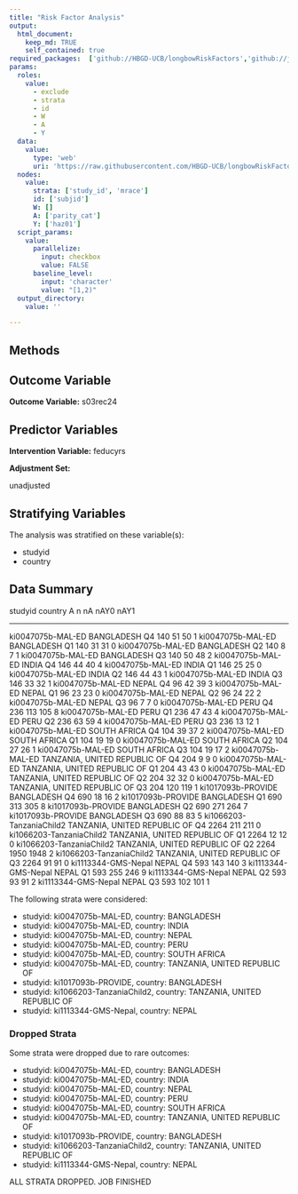 ```yaml
---
title: "Risk Factor Analysis"
output: 
  html_document:
    keep_md: TRUE
    self_contained: true
required_packages:  ['github://HBGD-UCB/longbowRiskFactors','github://jeremyrcoyle/skimr@vector_types', 'github://tlverse/delayed']
params:
  roles:
    value:
      - exclude
      - strata
      - id
      - W
      - A
      - Y
  data: 
    value: 
      type: 'web'
      uri: 'https://raw.githubusercontent.com/HBGD-UCB/longbowRiskFactors/master/inst/sample_data/birthwt_data.rdata'
  nodes:
    value:
      strata: ['study_id', 'mrace']
      id: ['subjid']
      W: []
      A: ['parity_cat']
      Y: ['haz01']
  script_params:
    value:
      parallelize:
        input: checkbox
        value: FALSE
      baseline_level:
        input: 'character'
        value: "[1,2)"
  output_directory:
    value: ''

---
```








## Methods
## Outcome Variable

**Outcome Variable:** s03rec24

## Predictor Variables

**Intervention Variable:** feducyrs

**Adjustment Set:**

unadjusted

## Stratifying Variables

The analysis was stratified on these variable(s):

* studyid
* country

## Data Summary

studyid                    country                        A        n     nA   nAY0   nAY1
-------------------------  -----------------------------  ---  -----  -----  -----  -----
ki0047075b-MAL-ED          BANGLADESH                     Q4     140     51     50      1
ki0047075b-MAL-ED          BANGLADESH                     Q1     140     31     31      0
ki0047075b-MAL-ED          BANGLADESH                     Q2     140      8      7      1
ki0047075b-MAL-ED          BANGLADESH                     Q3     140     50     48      2
ki0047075b-MAL-ED          INDIA                          Q4     146     44     40      4
ki0047075b-MAL-ED          INDIA                          Q1     146     25     25      0
ki0047075b-MAL-ED          INDIA                          Q2     146     44     43      1
ki0047075b-MAL-ED          INDIA                          Q3     146     33     32      1
ki0047075b-MAL-ED          NEPAL                          Q4      96     42     39      3
ki0047075b-MAL-ED          NEPAL                          Q1      96     23     23      0
ki0047075b-MAL-ED          NEPAL                          Q2      96     24     22      2
ki0047075b-MAL-ED          NEPAL                          Q3      96      7      7      0
ki0047075b-MAL-ED          PERU                           Q4     236    113    105      8
ki0047075b-MAL-ED          PERU                           Q1     236     47     43      4
ki0047075b-MAL-ED          PERU                           Q2     236     63     59      4
ki0047075b-MAL-ED          PERU                           Q3     236     13     12      1
ki0047075b-MAL-ED          SOUTH AFRICA                   Q4     104     39     37      2
ki0047075b-MAL-ED          SOUTH AFRICA                   Q1     104     19     19      0
ki0047075b-MAL-ED          SOUTH AFRICA                   Q2     104     27     26      1
ki0047075b-MAL-ED          SOUTH AFRICA                   Q3     104     19     17      2
ki0047075b-MAL-ED          TANZANIA, UNITED REPUBLIC OF   Q4     204      9      9      0
ki0047075b-MAL-ED          TANZANIA, UNITED REPUBLIC OF   Q1     204     43     43      0
ki0047075b-MAL-ED          TANZANIA, UNITED REPUBLIC OF   Q2     204     32     32      0
ki0047075b-MAL-ED          TANZANIA, UNITED REPUBLIC OF   Q3     204    120    119      1
ki1017093b-PROVIDE         BANGLADESH                     Q4     690     18     16      2
ki1017093b-PROVIDE         BANGLADESH                     Q1     690    313    305      8
ki1017093b-PROVIDE         BANGLADESH                     Q2     690    271    264      7
ki1017093b-PROVIDE         BANGLADESH                     Q3     690     88     83      5
ki1066203-TanzaniaChild2   TANZANIA, UNITED REPUBLIC OF   Q4    2264    211    211      0
ki1066203-TanzaniaChild2   TANZANIA, UNITED REPUBLIC OF   Q1    2264     12     12      0
ki1066203-TanzaniaChild2   TANZANIA, UNITED REPUBLIC OF   Q2    2264   1950   1948      2
ki1066203-TanzaniaChild2   TANZANIA, UNITED REPUBLIC OF   Q3    2264     91     91      0
ki1113344-GMS-Nepal        NEPAL                          Q4     593    143    140      3
ki1113344-GMS-Nepal        NEPAL                          Q1     593    255    246      9
ki1113344-GMS-Nepal        NEPAL                          Q2     593     93     91      2
ki1113344-GMS-Nepal        NEPAL                          Q3     593    102    101      1


The following strata were considered:

* studyid: ki0047075b-MAL-ED, country: BANGLADESH
* studyid: ki0047075b-MAL-ED, country: INDIA
* studyid: ki0047075b-MAL-ED, country: NEPAL
* studyid: ki0047075b-MAL-ED, country: PERU
* studyid: ki0047075b-MAL-ED, country: SOUTH AFRICA
* studyid: ki0047075b-MAL-ED, country: TANZANIA, UNITED REPUBLIC OF
* studyid: ki1017093b-PROVIDE, country: BANGLADESH
* studyid: ki1066203-TanzaniaChild2, country: TANZANIA, UNITED REPUBLIC OF
* studyid: ki1113344-GMS-Nepal, country: NEPAL

### Dropped Strata

Some strata were dropped due to rare outcomes:

* studyid: ki0047075b-MAL-ED, country: BANGLADESH
* studyid: ki0047075b-MAL-ED, country: INDIA
* studyid: ki0047075b-MAL-ED, country: NEPAL
* studyid: ki0047075b-MAL-ED, country: PERU
* studyid: ki0047075b-MAL-ED, country: SOUTH AFRICA
* studyid: ki0047075b-MAL-ED, country: TANZANIA, UNITED REPUBLIC OF
* studyid: ki1017093b-PROVIDE, country: BANGLADESH
* studyid: ki1066203-TanzaniaChild2, country: TANZANIA, UNITED REPUBLIC OF
* studyid: ki1113344-GMS-Nepal, country: NEPAL


ALL STRATA DROPPED. JOB FINISHED














